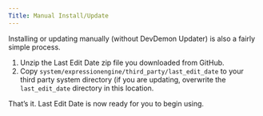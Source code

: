 ```yaml
---
Title: Manual Install/Update
---
```


Installing or updating manually (without DevDemon Updater) is also a fairly simple process.

1. Unzip the Last Edit Date zip file you downloaded from GitHub.
2. Copy `system/expressionengine/third_party/last_edit_date` to your third party system directory (if you are updating, overwrite the `last_edit_date` directory in this location.

That’s it. Last Edit Date is now ready for you to begin using.
